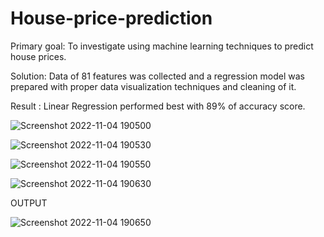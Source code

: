 # House-price-prediction

Primary goal: To investigate using machine learning techniques to predict house prices.

Solution: Data of 81 features was collected and a regression model was prepared with proper data visualization techniques and cleaning of it.

Result : Linear Regression performed best with 89% of accuracy score.


![Screenshot 2022-11-04 190500](https://user-images.githubusercontent.com/99254412/199986116-cde7ee39-ff6e-46b8-a67b-db3804352df5.png)

![Screenshot 2022-11-04 190530](https://user-images.githubusercontent.com/99254412/199986157-01639499-3500-4581-a639-cfca9f702fd4.png)

![Screenshot 2022-11-04 190550](https://user-images.githubusercontent.com/99254412/199986173-895a58da-1e80-429b-9722-9c8e58b4c2f3.png)

![Screenshot 2022-11-04 190630](https://user-images.githubusercontent.com/99254412/199986185-90c57e9a-3dc8-492e-b52b-da3bde10669f.png)

OUTPUT

![Screenshot 2022-11-04 190650](https://user-images.githubusercontent.com/99254412/199986204-52190698-0678-4deb-8318-1053fc74ca61.png)
